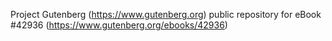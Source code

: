 Project Gutenberg (https://www.gutenberg.org) public repository for eBook #42936 (https://www.gutenberg.org/ebooks/42936)
